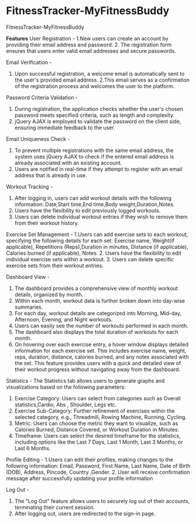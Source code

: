 # FitnessTracker-MyFitnessBuddy
FitnessTracker-MyFitnessBuddy

**Features**
User Registration - 
1.New users can create an account by providing their email address and password.
2. The registration form ensures that users enter valid email addresses and secure passwords.

Email Verification - 
1. Upon successful registration, a welcome email is automatically sent to the user's provided email address.
2.This email serves as a confirmation of the registration process and welcomes the user to the platform.

Password Criteria Validation - 
1. During registration, the application checks whether the user's chosen password meets specified criteria, such as length and complexity.
2. jQuery AJAX is employed to validate the password on the client side, ensuring immediate feedback to the user.

Email Uniqueness Check - 
1. To prevent multiple registrations with the same email address, the system uses jQuery AJAX to check if the entered email address is already associated with an existing account.
2. Users are notified in real-time if they attempt to register with an email address that is already in use.

Workout Tracking - 
1. After logging in, users can add workout details with the following information: Date,Start time,End time,Body weight,Duration,Notes.
2. Users have the flexibility to edit previously logged workouts.
3. Users can delete individual workout entries if they wish to remove them from their workout history.

Exercise Set Management - 
1.Users can add exercise sets to each workout, specifying the following details for each set: Exercise name, Weight(if applicable), Repetitions (Reps),Duration in minutes, Distance (if applicable), Calories burned (if applicable), Notes.
2. Users have the flexibility to edit individual exercise sets within a workout.
3. Users can delete specific exercise sets from their workout entries.

Dashboard View - 
1. The dashboard provides a comprehensive view of monthly workout details, organized by month.
2. Within each month, workout data is further broken down into day-wise summaries.
3. For each day, workout details are categorized into Morning, Mid-day, Afternoon, Evening, and Night workouts.
4. Users can easily see the number of workouts performed in each month.
5. The dashboard also displays the total duration of workouts for each month.
6. On hovering over each exercise entry, a hover window displays detailed information for each exercise set. This includes exercise name, weight, reps, duration, distance, calories burned, and any notes associated with the set. This feature provides users with a quick and detailed view of their workout progress without navigating away from the dashboard.

Statistics - 
The Statistics tab allows users to generate graphs and visualizations based on the following parameters:
1. Exercise Category: Users can select from categories such as Overall statistics,Cardio, Abs , Shoulder, Legs etc.
2. Exercise Sub-Category: Further refinement of exercises within the selected category, e.g., Threadmill, Rowing Machine, Running, Cycling.
3. Metric: Users can choose the metric they want to visualize, such as Calories Burned, Distance Covered, or Workout Duration in Minutes.
4. Timeframe: Users can select the desired timeframe for the statistics, including options like the Last 7 Days, Last 1 Month, Last 3 Months, or Last 6 Months.

Profile Editing - 
1.Users can edit their profiles, making changes to the following information: Email, Password, First Name, Last Name, Date of Birth (DOB), Address, Pincode, Country ,Gender.
2. User will receive confirmation message after successfully updating your profile information 

Log Out - 
1. The "Log Out" feature allows users to securely log out of their accounts, terminating their current session.
2. After logging out, users are redirected to the sign-in page.
